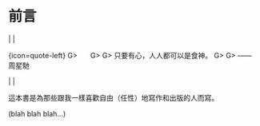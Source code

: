 # 前言

| |

{icon=quote-left}
G>   
G> 
G> 只要有心，人人都可以是食神。
G> 
G> —— 周星馳 

| |

這本書是為那些跟我一樣喜歡自由（任性）地寫作和出版的人而寫。

(blah blah blah...)

